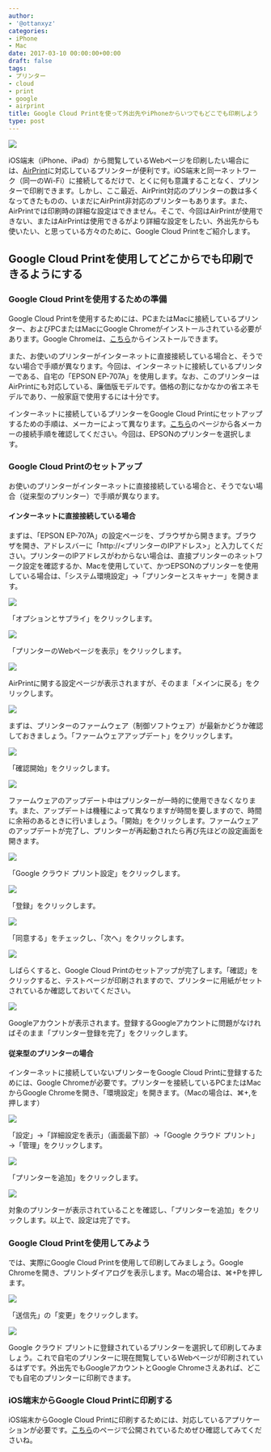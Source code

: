 ```yaml
---
author:
- '@ottanxyz'
categories:
- iPhone
- Mac
date: 2017-03-10 00:00:00+00:00
draft: false
tags:
- プリンター
- cloud
- print
- google
- airprint
title: Google Cloud Printを使って外出先やiPhoneからいつでもどこでも印刷しよう
type: post
---
```


![](170310-58c240cde5066.jpg)






iOS端末（iPhone、iPad）から閲覧しているWebページを印刷したい場合には、[AirPrint](https://support.apple.com/ja-jp/HT201311)に対応しているプリンターが便利です。iOS端末と同一ネットワーク（同一のWi-Fi）に接続してるだけで、とくに何も意識することなく、プリンターで印刷できます。しかし、ここ最近、AirPrint対応のプリンターの数は多くなってきたものの、いまだにAirPrint非対応のプリンターもあります。また、AirPrintでは印刷時の詳細な設定はできません。そこで、今回はAirPrintが使用できない、またはAirPrintは使用できるがより詳細な設定をしたい、外出先からも使いたい、と思っている方々のために、Google Cloud Printをご紹介します。





## Google Cloud Printを使用してどこからでも印刷できるようにする





### Google Cloud Printを使用するための準備





Google Cloud Printを使用するためには、PCまたはMacに接続しているプリンター、およびPCまたはMacにGoogle Chromeがインストールされている必要があります。Google Chromeは、[こちら](https://www.google.co.jp/chrome/browser/desktop/)からインストールできます。





また、お使いのプリンターがインターネットに直接接続している場合と、そうでない場合で手順が異なります。今回は、インターネットに接続しているプリンターである、自宅の「EPSON EP-707A」を使用します。なお、このプリンターはAirPrintにも対応している、廉価版モデルです。価格の割になかなかの省エネモデルであり、一般家庭で使用するには十分です。






インターネットに接続しているプリンターをGoogle Cloud Printにセットアップするための手順は、メーカーによって異なります。[こちら](https://www.google.com/cloudprint/learn/printers.html#setup-hp#setup-kodak#info-kodakverite#setup-epson#setup-canon#setup-samsung#info-dell#info-develop#info-brother#info-ricoh#info-lantronix#info-oki#info-pantum#info-konica#info-lexmark#info-xerox#info-kyocera#info-prinkprima#info-ta)のページから各メーカーの接続手順を確認してください。今回は、EPSONのプリンターを選択します。





### Google Cloud Printのセットアップ





お使いのプリンターがインターネットに直接接続している場合と、そうでない場合（従来型のプリンター）で手順が異なります。





#### インターネットに直接接続している場合





まずは、「EPSON EP-707A」の設定ページを、ブラウザから開きます。ブラウザを開き、アドレスバーに「http://<プリンターのIPアドレス>」と入力してください。プリンターのIPアドレスがわからない場合は、直接プリンターのネットワーク設定を確認するか、Macを使用していて、かつEPSONのプリンターを使用している場合は、「システム環境設定」→「プリンターとスキャナー」を開きます。





![](170310-58c243a8bf346.png)






「オプションとサプライ」をクリックします。





![](170310-58c243b979ebf.png)






「プリンターのWebページを表示」をクリックします。





![](170310-58c2442ce9d98.png)






AirPrintに関する設定ページが表示されますが、そのまま「メインに戻る」をクリックします。





![](170310-58c2450165740.png)






まずは、プリンターのファームウェア（制御ソフトウェア）が最新かどうか確認しておきましょう。「ファームウェアアップデート」をクリックします。





![](170310-58c2453593064.png)






「確認開始」をクリックします。





![](170310-58c24545e6927.png)






ファームウェアのアップデート中はプリンターが一時的に使用できなくなります。また、アップデートは機種によって異なりますが時間を要しますので、時間に余裕のあるときに行いましょう。「開始」をクリックします。ファームウェアのアップデートが完了し、プリンターが再起動されたら再び先ほどの設定画面を開きます。





![](170310-58c2450165740.png)






「Google クラウド プリント設定」をクリックします。





![](170310-58c245b26b9dd.png)






「登録」をクリックします。





![](170310-58c245df11e96.png)






「同意する」をチェックし、「次へ」をクリックします。





![](170310-58c246161d8e7.png)






しばらくすると、Google Cloud Printのセットアップが完了します。「確認」をクリックすると、テストページが印刷されますので、プリンターに用紙がセットされているか確認しておいてください。





![](170310-58c2466fe1e14.png)






Googleアカウントが表示されます。登録するGoogleアカウントに問題がなければそのまま「プリンター登録を完了」をクリックします。





#### 従来型のプリンターの場合





インターネットに接続していないプリンターをGoogle Cloud Printに登録するためには、Google Chromeが必要です。プリンターを接続しているPCまたはMacからGoogle Chromeを開き、「環境設定」を開きます。（Macの場合は、⌘+,を押します）





![](170310-58c247f87b566.png)






「設定」→「詳細設定を表示」（画面最下部）→「Google クラウド プリント」→「管理」をクリックします。





![](170310-58c2481c7884e.png)






「プリンターを追加」をクリックします。





![](170310-58c2484f44ebb.png)






対象のプリンターが表示されていることを確認し、「プリンターを追加」をクリックします。以上で、設定は完了です。





### Google Cloud Printを使用してみよう





では、実際にGoogle Cloud Printを使用して印刷してみましょう。Google Chromeを開き、プリントダイアログを表示します。Macの場合は、⌘+Pを押します。





![](170310-58c248b248a4a.png)






「送信先」の「変更」をクリックします。





![](170310-58c249110aae5.png)






Google クラウド プリントに登録されているプリンターを選択して印刷してみましょう。これで自宅のプリンターに現在閲覧しているWebページが印刷されているはずです。外出先でもGoogleアカウントとGoogle Chromeさえあれば、どこでも自宅のプリンターに印刷できます。





### iOS端末からGoogle Cloud Printに印刷する





iOS端末からGoogle Cloud Printに印刷するためには、対応しているアプリケーションが必要です。[こちら](https://www.google.co.jp/intl/ja/cloudprint/learn/apps.html)のページで公開されているためぜひ確認してみてくださいね。